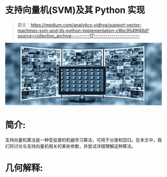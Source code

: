 # 支持向量机(SVM)及其 Python 实现

> 原文：<https://medium.com/analytics-vidhya/support-vector-machines-svm-and-its-python-implementation-c8bc9549f46d?source=collection_archive---------17----------------------->

![](img/798c023cbf343783cee1349950842bc3.png)

# 简介:

支持向量机算法是一种受监督的机器学习算法，可用于分类和回归。在本文中，我们将讨论与支持向量机相关的某些参数，并尝试详细理解这种算法。

# 几何解释:
